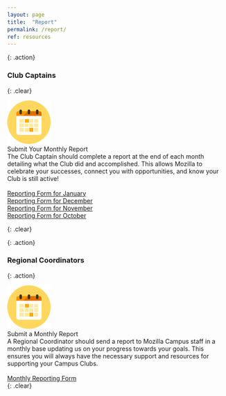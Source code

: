 ```yaml
---
layout: page
title:  "Report"
permalink: /report/
ref: resources
---
```


{: .action}
### Club Captains

{: .clear}
&nbsp;


<div class="resources">
  <img src="/static/img/calendar.png" alt="">
  <div class="head-link">Submit Your Monthly Report</div>
  <span>
  The Club Captain should complete a report at the end of each month detailing what the Club did and accomplished. This allows Mozilla to celebrate your successes, connect you with opportunities, and know your Club is still active!
  <br>
  <br>
  <a href="https://docs.google.com/forms/d/e/1FAIpQLSfZkPo4KCG0SZnkC4EUUYaSiKxWD28ezGAPW0TlvCyN_LoT5g/viewform">Reporting Form for January</a>
  <br>
  <a href="https://docs.google.com/forms/d/e/1FAIpQLScLjH958SXZLJtHikT-_a0-3SJRQxp3Xc3dx5pLQzow-zHEuw/viewform">Reporting Form for December</a>
  <br>
  <a href="https://docs.google.com/a/bacharakis.com/forms/d/e/1FAIpQLSd2kGZEQvXHoz0HlLEaokbeFy4-phjp0f8zWZA-6LlDMP6y4Q/viewform">Reporting Form for November</a>
  <br>
  <a href="https://docs.google.com/a/mozilla.com/forms/d/e/1FAIpQLSfPkMDBxu72xqBtO3ooKThNdn7o7diioMUOnjjBKenuVN3K6w/viewform">Reporting Form for October</a>
  <br>
  </span>
</div>

{: .clear}
&nbsp;

{: .action}
### Regional Coordinators

{: .action}

<div class="resources">
  <img src="/static/img/calendar.png" alt="">
  <div class="head-link">Submit a Monthly Report</div>
  <span>A Regional Coordinator should send a report to Mozilla Campus staff in a monthly base updating us on your progress towards your goals. This ensures you will always have the necessary support and resources for supporting your Campus Clubs.
  <br>
  <br>
  <a href="https://docs.google.com/a/mozilla.com/forms/d/e/1FAIpQLSevdbIqzKMEQRjIpcBzUcHeKqVEfjkWXJdioXXXd4Hload02g/viewform">Monthly Reporting Form</a>
  <br>
  </span>
</div>
{: .clear}
&nbsp;
